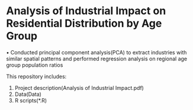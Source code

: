 # Analysis of Industrial Impact on Residential Distribution by Age Group

•	Conducted principal component analysis(PCA) to extract industries with similar spatial patterns and performed regression analysis on regional age group population ratios

This repository includes:
1) Project description(Analysis of Industrial Impact.pdf)
2) Data(Data)
3) R scripts(*.R)
